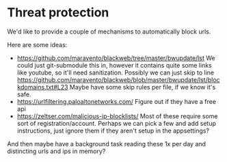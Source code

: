 # Threat protection

We'd like to provide a couple of mechanisms to automatically block urls.

Here are some ideas:

- <https://github.com/maravento/blackweb/tree/master/bwupdate/lst>
  We could just git-submodule this in, however it contains quite some links like youtube, so it'll need sanitization.
  Possibly we can just skip to line <https://github.com/maravento/blackweb/blob/master/bwupdate/lst/blockdomains.txt#L23>
  Maybe have some skip rules per file, if we know it's safe.
- <https://urlfiltering.paloaltonetworks.com/>
  Figure out if they have a free api
- <https://zeltser.com/malicious-ip-blocklists/>
  Most of these require some sort of registration/account.
  Perhaps we can pick a few and add setup instructions, just ignore them if they aren't setup in the appsettings?

And then maybe have a background task reading these 1x per day and distincting urls and ips in memory?